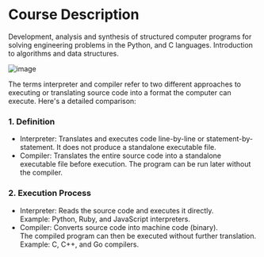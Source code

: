 # Course Description
Development, analysis and synthesis of structured computer programs for solving engineering problems in the Python, and C languages. Introduction to algorithms and data structures.

![image](https://github.com/user-attachments/assets/5d6dd00e-169e-4073-9528-2cb383e38833)

The terms interpreter and compiler refer to two different approaches to executing or translating source code into a format the computer can execute. Here's a detailed comparison:

### 1. Definition
* Interpreter: Translates and executes code line-by-line or statement-by-statement. It does not produce a standalone executable file. </br>
* Compiler: Translates the entire source code into a standalone executable file before execution. The program can be run later without the compiler. </br>
### 2. Execution Process 
* Interpreter: Reads the source code and executes it directly.</br>
Example: Python, Ruby, and JavaScript interpreters.</br>
* Compiler: Converts source code into machine code (binary).</br>
The compiled program can then be executed without further translation.</br>
Example: C, C++, and Go compilers.</br>
